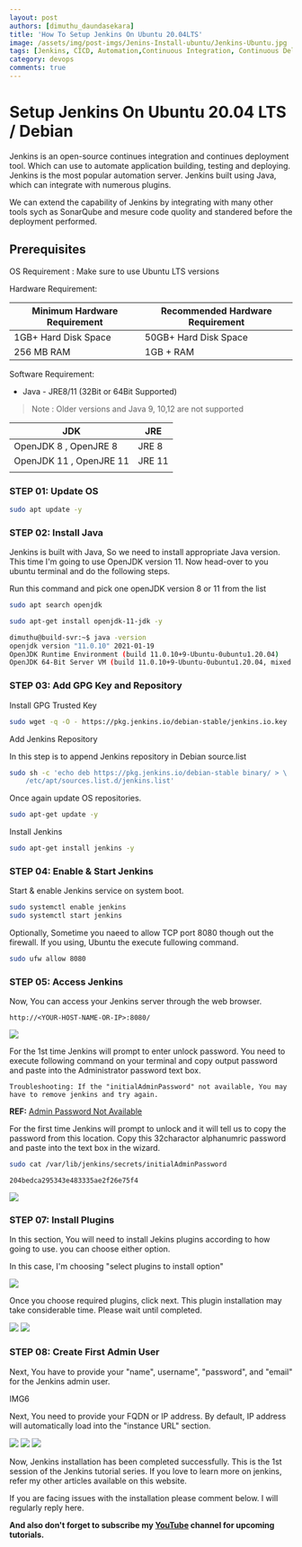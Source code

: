 ```yaml
---
layout: post
authors: [dimuthu_daundasekara]
title: 'How To Setup Jenkins On Ubuntu 20.04LTS'
image: /assets/img/post-imgs/Jenins-Install-ubuntu/Jenkins-Ubuntu.jpg
tags: [Jenkins, CICD, Automation,Continuous Integration, Continuous Delivery]
category: devops
comments: true
---
```


# Setup Jenkins On Ubuntu 20.04 LTS / Debian

Jenkins is an open-source continues integration and continues deployment tool. Which can use to automate application building, testing and deploying. Jenkins is the most popular automation server.  Jenkins built using Java, which can integrate with numerous plugins.

We can extend the capability of Jenkins by integrating with many other tools sych as SonarQube and mesure code quolity and standered before the deployment performed. 

## Prerequisites

OS Requirement : Make sure to use Ubuntu LTS versions

Hardware Requirement:

| Minimum Hardware Requirement | Recommended Hardware Requirement |
|------------------------------|---------------------------------|
| 1GB+ Hard Disk Space         | 50GB+ Hard  Disk Space          |
| 256 MB RAM                   | 1GB + RAM                       |

Software Requirement:

*  Java - JRE8/11 (32Bit or 64Bit Supported)

> Note : Older versions and Java 9, 10,12 are not supported

| JDK                     | JRE    |
|-------------------------|--------|
| OpenJDK 8 , OpenJRE 8   | JRE 8  |
| OpenJDK 11 , OpenJRE 11 | JRE 11 |
|                         |        |

### STEP 01: Update OS

```bash
sudo apt update -y
```

### STEP 02: Install Java

Jenkins is built with Java, So we need to install appropriate Java version. This time I'm going to use OpenJDK version 11.
Now head-over to  you ubuntu terminal and do the following steps.

Run this command and pick one openJDK version 8 or 11 from the list

```bash
sudo apt search openjdk
```

```bash
sudo apt-get install openjdk-11-jdk -y
```

```bash
dimuthu@build-svr:~$ java -version
openjdk version "11.0.10" 2021-01-19
OpenJDK Runtime Environment (build 11.0.10+9-Ubuntu-0ubuntu1.20.04)
OpenJDK 64-Bit Server VM (build 11.0.10+9-Ubuntu-0ubuntu1.20.04, mixed mode, sharing)
```

### STEP 03: Add GPG Key and Repository

Install GPG Trusted Key 
```bash
sudo wget -q -O - https://pkg.jenkins.io/debian-stable/jenkins.io.key | sudo apt-key add -
```
Add Jenkins Repository

In this step is to append Jenkins repository in Debian source.list

```bash
sudo sh -c 'echo deb https://pkg.jenkins.io/debian-stable binary/ > \
    /etc/apt/sources.list.d/jenkins.list'
```

Once again update OS repositories.

```bash
sudo apt-get update -y
```

Install Jenkins


```bash
sudo apt-get install jenkins -y
```

### STEP 04: Enable & Start Jenkins

Start & enable Jenkins service on system boot.

```bash
sudo systemctl enable jenkins
sudo systemctl start jenkins
```

Optionally, Sometime you naeed to allow TCP port 8080 though out the firewall. If you using, Ubuntu the execute fullowing command.

```bash
sudo ufw allow 8080
```

### STEP 05: Access Jenkins

Now, You can access your Jenkins server through the web browser.

`http://<YOUR-HOST-NAME-OR-IP>:8080/`

<img src="/assets/img/post-imgs/Jenins-Install-ubuntu/1.png" width="auto" width="100%">

For the 1st time Jenkins will prompt to enter unlock password. You need to execute following command on your terminal and copy output password and paste into the Administrator password text box.

`Troubleshooting: If the "initialAdminPassword" not available, You may have to remove jenkins and try again.`

**REF:** <a href="https://stackoverflow.com/questions/48611411/initialadminpassword-file-is-not-created-in-jenkins-folder-in-windows-10-os" target="_blank">Admin Password Not Available</a>

For the first time Jenkins will prompt to unlock and it will tell us to copy the password from this  location. Copy this 32charactor alphanumric password and paste into the text box in the wizard.

```bash
sudo cat /var/lib/jenkins/secrets/initialAdminPassword
```

`204bedca295343e483335ae2f26e75f4`

<img src="/assets/img/post-imgs/Jenins-Install-ubuntu/2.png" width="auto" width="100%">

### STEP 07: Install Plugins

In this section, You will need to install Jekins plugins according to how going to use. you can choose either option. 

In this case, I'm choosing "select plugins to install option"

<img src="/assets/img/post-imgs/Jenins-Install-ubuntu/3.png" width="auto" width="100%">

Once you choose required plugins, click next.
This plugin installation may take considerable time. Please wait until completed.


<img src="/assets/img/post-imgs/Jenins-Install-ubuntu/4.png" width="auto" width="100%">

<img src="/assets/img/post-imgs/Jenins-Install-ubuntu/5.png" width="auto" width="100%">

### STEP 08: Create First Admin User

Next, You have to provide your "name", username", "password", and "email" for the Jenkins admin user.

IMG6

Next, You need to provide your FQDN or IP address. By default, IP address will automatically load into the "instance URL" section.

<img src="/assets/img/post-imgs/Jenins-Install-ubuntu/7.png" width="auto" width="100%">

<img src="/assets/img/post-imgs/Jenins-Install-ubuntu/8.png" width="auto" width="100%">

<img src="/assets/img/post-imgs/Jenins-Install-ubuntu/9.png" width="auto" width="100%">

Now, Jenkins installation has been completed successfully.
This is the 1st session of the Jenkins tutorial series. If you love to learn more on jenkins, refer my other articles available on this website.

If you are facing issues with the installation please comment below. I will regularly reply here. 

**And also don't forget to subscribe my <a href="https://www.youtube.com/channel/UCovlVsoRVItner26ZJPBjmQ" target="_blank">YouTube</a> channel for upcoming tutorials.**

